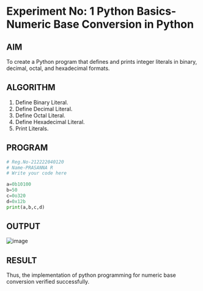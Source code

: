 # Experiment No: 1 Python Basics- Numeric Base Conversion in Python

## AIM  
To create a Python program that defines and prints integer literals in binary, decimal, octal, and hexadecimal formats.

## ALGORITHM  
1. Define Binary Literal.
2. Define Decimal Literal.
3. Define Octal Literal.
4. Define Hexadecimal Literal.
5. Print Literals.
   
## PROGRAM
```python
# Reg.No-212222040120
# Name-PRASANNA R
# Write your code here

a=0b10100
b=50
c=0o320
d=0x12b
print(a,b,c,d)
```
## OUTPUT

![image](https://github.com/user-attachments/assets/3f875203-0c48-459a-bb71-f4f0c407c77e)


## RESULT
Thus, the implementation of python programming for numeric base conversion verified successfully.
